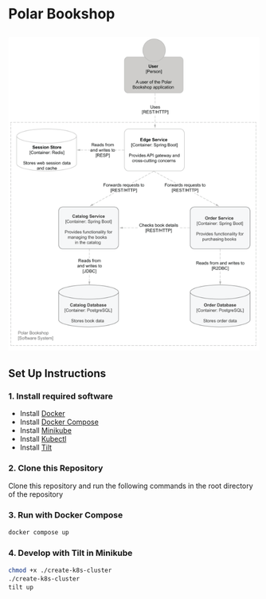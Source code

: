 # Polar Bookshop

![](./polarbookshop.png)
---
## Set Up Instructions
### 1. Install required software
* Install <a target="_blank" href="https://www.docker.com/">Docker</a>
* Install <a target="_blank" href="https://docs.docker.com/compose/install/">Docker Compose</a>
* Install <a target="_blank" href="https://minikube.sigs.k8s.io/docs/start/">Minikube</a>
* Install <a target="_blank" href="https://kubernetes.io/docs/tasks/tools/">Kubectl</a>
* Install <a target="_blank" href="https://docs.tilt.dev/index.html">Tilt</a>

### 2. Clone this Repository
Clone this repository and run the following commands in the root directory
of the repository

### 3. Run with Docker Compose
```bash
docker compose up
```

### 4. Develop with Tilt in Minikube

```bash
chmod +x ./create-k8s-cluster
./create-k8s-cluster
tilt up
```
